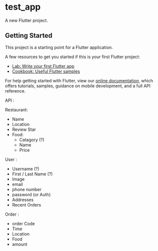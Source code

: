 # test_app

A new Flutter project.

## Getting Started

This project is a starting point for a Flutter application.

A few resources to get you started if this is your first Flutter project:

- [Lab: Write your first Flutter app](https://flutter.dev/docs/get-started/codelab)
- [Cookbook: Useful Flutter samples](https://flutter.dev/docs/cookbook)

For help getting started with Flutter, view our
[online documentation](https://flutter.dev/docs), which offers tutorials,
samples, guidance on mobile development, and a full API reference.


API : 

Restaurant:
-   Name
-   Location
-   Review Star
-   Food:
    -   Catagory (?)
    -   Name
    -   Price
  
User :
-   Username (?)
-   First / Last Name (?)
-   Image
-   email
-   phone number
-   password (or Auth)
-   Addresses
-   Recent Orders 

Order :
-   order Code
-   Time
-   Location
-   Food
-   amount